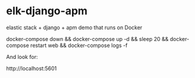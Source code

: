 # elk-django-apm
elastic stack + django + apm demo that runs on Docker

docker-compose down && docker-compose up -d && sleep 20 && docker-compose restart web  && docker-compose logs -f

And look for:

http://localhost:5601
